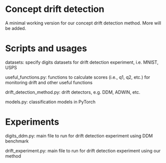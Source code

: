 # Concept drift detection

A minimal working version for our concept drift detection method. More will be added.

# Scripts and usages

datasets: specify digits datasets for drift detection experiment, i.e. MNIST, USPS

useful_functions.py: functions to calculate scores (i.e., q1, q2, etc.) for monitoring drift and other useful functions

drift_detection_method.py: drift detectors, e.g. DDM, ADWIN, etc.

models.py: classification models in PyTorch

# Experiments

digits_ddm.py: main file to run for drift detection experiment using DDM benchmark

drift_experiment.py: main file to run for drift detection experiment using our method
